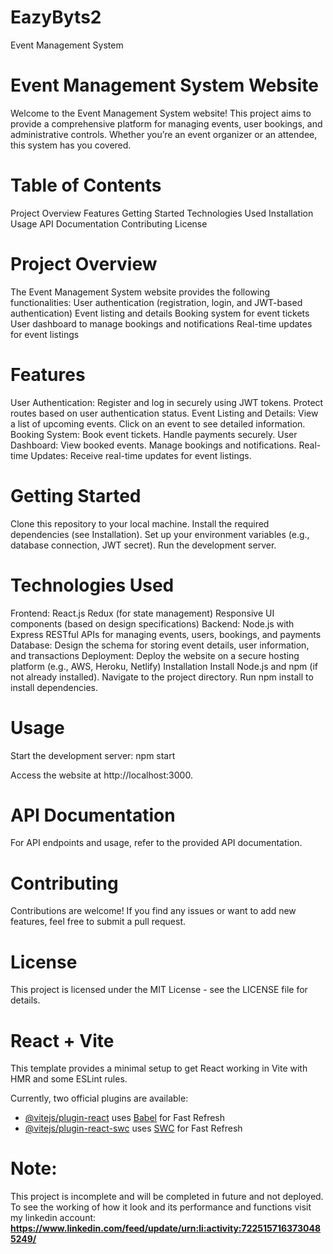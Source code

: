 # EazyByts2
Event Management System
# Event Management System Website
Welcome to the Event Management System website! This project aims to provide a comprehensive platform for managing events, user bookings, and administrative controls. Whether you’re an event organizer or an attendee, this system has you covered.

# Table of Contents
Project Overview
Features
Getting Started
Technologies Used
Installation
Usage
API Documentation
Contributing
License

# Project Overview
The Event Management System website provides the following functionalities:
  User authentication (registration, login, and JWT-based authentication)
  Event listing and details
  Booking system for event tickets
  User dashboard to manage bookings and notifications
  Real-time updates for event listings

# Features
User Authentication:
  Register and log in securely using JWT tokens.
  Protect routes based on user authentication status.
Event Listing and Details:
  View a list of upcoming events.
  Click on an event to see detailed information.
Booking System:
  Book event tickets.
  Handle payments securely.
User Dashboard:
  View booked events.
  Manage bookings and notifications.
Real-time Updates:
  Receive real-time updates for event listings.

# Getting Started
Clone this repository to your local machine.
Install the required dependencies (see Installation).
Set up your environment variables (e.g., database connection, JWT secret).
Run the development server.

# Technologies Used
Frontend:
  React.js
  Redux (for state management)
  Responsive UI components (based on design specifications)
Backend:
  Node.js with Express
  RESTful APIs for managing events, users, bookings, and payments
Database:
  Design the schema for storing event details, user information, and transactions
Deployment:
  Deploy the website on a secure hosting platform (e.g., AWS, Heroku, Netlify)
  Installation
  Install Node.js and npm (if not already installed).
  Navigate to the project directory.
  Run npm install to install dependencies.

# Usage
Start the development server:
npm start

Access the website at http://localhost:3000.

# API Documentation
For API endpoints and usage, refer to the provided API documentation.

# Contributing
Contributions are welcome! If you find any issues or want to add new features, feel free to submit a pull request.

# License
This project is licensed under the MIT License - see the LICENSE file for details.

# React + Vite

This template provides a minimal setup to get React working in Vite with HMR and some ESLint rules.

Currently, two official plugins are available:

- [@vitejs/plugin-react](https://github.com/vitejs/vite-plugin-react/blob/main/packages/plugin-react/README.md) uses [Babel](https://babeljs.io/) for Fast Refresh
- [@vitejs/plugin-react-swc](https://github.com/vitejs/vite-plugin-react-swc) uses [SWC](https://swc.rs/) for Fast Refresh
# Note:
This project is incomplete and will be completed in future and not deployed. To see the working of how it look and its performance and functions visit my linkedin account: **https://www.linkedin.com/feed/update/urn:li:activity:7225157163730485249/**
